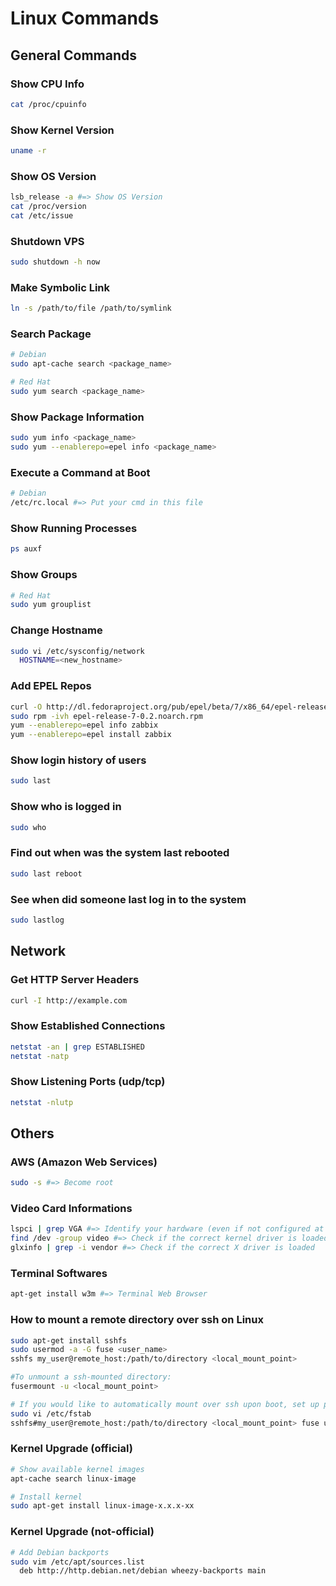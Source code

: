 # Linux Commands
## General Commands
### Show CPU Info
```sh
cat /proc/cpuinfo
```
### Show Kernel Version
```sh
uname -r
```
### Show OS Version
```sh
lsb_release -a #=> Show OS Version
cat /proc/version
cat /etc/issue
```
### Shutdown VPS
```sh
sudo shutdown -h now
```
### Make Symbolic Link
```sh
ln -s /path/to/file /path/to/symlink
```
### Search Package
```sh
# Debian
sudo apt-cache search <package_name>

# Red Hat
sudo yum search <package_name>
```
### Show Package Information
```sh
sudo yum info <package_name>
sudo yum --enablerepo=epel info <package_name>
```
### Execute a Command at Boot
```sh
# Debian
/etc/rc.local #=> Put your cmd in this file
```
### Show Running Processes
```sh
ps auxf
```
### Show Groups
```sh
# Red Hat
sudo yum grouplist
```
### Change Hostname
```sh
sudo vi /etc/sysconfig/network
  HOSTNAME=<new_hostname>
```
### Add EPEL Repos
```sh
curl -O http://dl.fedoraproject.org/pub/epel/beta/7/x86_64/epel-release-7-0.2.noarch.rpm
sudo rpm -ivh epel-release-7-0.2.noarch.rpm
yum --enablerepo=epel info zabbix
yum --enablerepo=epel install zabbix
```
### Show login history of users
```sh
sudo last
```
### Show who is logged in
```sh
sudo who
```
### Find out when was the system last rebooted
```sh
sudo last reboot
```
### See when did someone last log in to the system
```sh
sudo lastlog
```
## Network
### Get HTTP Server Headers
```sh
curl -I http://example.com
```
### Show Established Connections
```sh
netstat -an | grep ESTABLISHED
netstat -natp
```
### Show Listening Ports (udp/tcp)
```sh
netstat -nlutp
```
## Others
### AWS (Amazon Web Services)
```sh
sudo -s #=> Become root
```
### Video Card Informations
```sh
lspci | grep VGA #=> Identify your hardware (even if not configured at all)
find /dev -group video #=> Check if the correct kernel driver is loaded
glxinfo | grep -i vendor #=> Check if the correct X driver is loaded
```
### Terminal Softwares
```sh
apt-get install w3m #=> Terminal Web Browser
```
### How to mount a remote directory over ssh on Linux
```sh
sudo apt-get install sshfs
sudo usermod -a -G fuse <user_name>
sshfs my_user@remote_host:/path/to/directory <local_mount_point>

#To unmount a ssh-mounted directory:
fusermount -u <local_mount_point>

# If you would like to automatically mount over ssh upon boot, set up passwordless ssh login, and append the following in /etc/fstab.
sudo vi /etc/fstab
sshfs#my_user@remote_host:/path/to/directory <local_mount_point> fuse user 0 0
```
### Kernel Upgrade (official)
```sh
# Show available kernel images
apt-cache search linux-image

# Install kernel
sudo apt-get install linux-image-x.x.x-xx
```
### Kernel Upgrade (not-official)
```sh
# Add Debian backports
sudo vim /etc/apt/sources.list
  deb http://http.debian.net/debian wheezy-backports main
```
